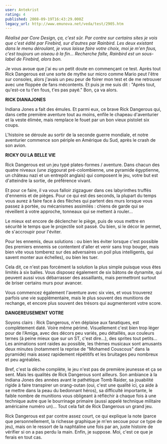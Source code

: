 ```yaml
---
user: Antekrist
rating: 4
published: 2008-09-19T16:43:29.000Z
legacy_url: http://www.emunova.net/veda/test/2905.htm
---
```

_Réalisé par Core Design, ça, c'est sûr. Par contre sur certains sites je vois que c'est édité par Firebird, sur d'autres par Rainbird. Les deux existant dans le menu déroulant, je vous laisse faire votre choix, moi je m'en fous, c'est toujours un oiseau à la fin... Recherche faîte, Rainbird est un sous-label de Firebird, alors bon._  

  

Je vous avoue que j'ai eu un petit doute en commençant ce test. Après tout Rick Dangerous est une sorte de mythe sur micro comme Mario peut l'être sur consoles, alors j'avais un peu peur de foirer mon test et de me retrouver avec une floppée de fans mécontents. Et puis je me suis dit : "Après tout, qu'est-ce tu t'en fous, t'es pas payé." Bon, ça va alors.  

  

**RICK DIANAJONES**  

Indiana Jones a fait des émules. Et parmi eux, ce brave Rick Dangerous qui, dans cette première aventure tout au moins, enfile le chapeau d'aventurier et la veste élimée, mais remplace le fouet par un bon vieux pistolet six coups.  

L'histoire se déroule au sortir de la seconde guerre mondiale, et notre aventurier commence son périple en Amérique du Sud, après le crash de son avion.  

  

**RICKY OU LA BELLE VIE**  

Rick Dangerous est un jeu typé plates-formes / aventure. Dans chacun des quatre niveaux (une ziggourat pré-colombienne, une pyramide égyptienne, un château nazi et un entrepôt anglais) qui composent le jeu, votre but est d'atteindre la sortie, de préférence vivant.  

Et pour ce faire, il va vous falloir zigzaguer dans ces labyrinthes truffés d'ennemis et de pièges. Pour ce qui est des seconds, la plupart du temps vous aurez à faire face à des flèches qui partent des murs lorsque vous passez à portée, ou mécanismes assimilés : chiens de garde qui se réveillent à votre approche, tonneaux qui se mettent à rouler...  

Le mieux est encore de déclencher le piège, puis de vous mettre en sécurité le temps que le projectile soit passé. Ou bien, si le décor le permet, de s'accroupir pour l'éviter.  

Pour les ennemis, deux solutions : ou bien les éviter lorsque c'est possible (les premiers ennemis se contentent d'aller et venir sans trop bouger, mais bien vite vous tomberez sur des adversaires un poil plus intelligents, qui savent monter aux échelles), ou bien les tuer.  

Cela dit, ce n'est pas forcément la solution la plus simple puisque vous êtes limités à six balles. Vous disposez également de six bâtons de dynamite, qui peuvent aussi vous débarrasser des assaillants, mais permettront surtout de briser certains murs pour avancer.  

Vous commencez également l'aventure avec six vies, et vous trouverez parfois une vie supplémentaire, mais le plus souvent des munitions de rechange, et encore plus souvent des trésors qui augmenteront votre score.  

  

**DANGEREUSEMENT VOTRE**  

Soyons clairs : Rick Dangerous, n'en déplaise aux fanatiques, est complètement daté. Voire même périmé. Visuellement c'est bien trop léger pour de l'Amiga, avec des décors peu variés, peu détaillés, aux couleurs ternes (à peine mieux que sur un ST, c'est dire...), des sprites tout petits... Les animations sont raides au possible, les thèmes musicaux sont amusants deux minutes (notamment la reprise de "Mohamed Couscous" dans la pyramide) mais assez rapidement répétitifs et les bruitages peu nombreux et peu agréables.  

  

Bref, c'est la dêche complète, le jeu n'est pas de première jeunesse et ça se sent. Mais les qualités de Rick Dangerous sont ailleurs. Son ambiance à la Indiana Jones des années avant le pathétique Tomb Raider, sa jouabilité rigide à faire transpirer un orang-outan (oui, c'est une qualité ici, ça aide à se mettre dans la peau du bedonnant héros), sa difficulté importante, le faible nombre de munitions vous obligeant à réfléchir à chaque fois à une technique autre que le bourrinage primaire (aussi appelé technique militaire américaine numéro un)... Tout cela fait de Rick Dangerous un grand jeu.  

Rick Dangerous est par contre assez court, ce qui explique la note (parce que personnellement, la richesse graphique je m'en secoue pour ce type de jeu), mais on le ressort de la naphtaline une fois par an, juste histoire de vérifier si on a pas perdu la main. Enfin, je suppose. Moi, c'est ce que je ferais en tout cas.